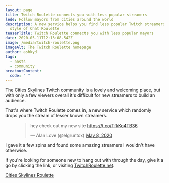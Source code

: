 ```yaml
---
layout: page
title: Twitch Roulette connects you with less popular streamers
lede: Follow mayors from cities around the world
description: A new service helps you find less popular Twitch streamers, in the
  style of Chat Roulette
teaserTitle: Twitch Roulette connects you with less popular mayors
date: 2020-05-11T12:13:08.542Z
image: /media/twitch-roulette.png
imageAlt: The Twitch Roulette homepage
author: ashkyd
tags:
  - posts
  - community
breakoutContent:
  code: " "
---
```

The Cities Skylines Twitch community is a lovely and welcoming place, but with only a few viewers overall it's difficult for new streamers to build an audience.

That's where Twitch Roulette comes in, a new service which randomly drops you the stream of lesser known streamers.

<figure class="aligncenter">
<blockquote class="twitter-tweet" data-dnt="true"><p lang="en" dir="ltr">hey check out my new site <a href="https://t.co/TfkKo4TB36">https://t.co/TfkKo4TB36</a></p>&mdash; Alan Love (@elgruntox) <a href="https://twitter.com/elgruntox/status/1258783018283601924?ref_src=twsrc%5Etfw">May 8, 2020</a></blockquote> <script async src="https://platform.twitter.com/widgets.js" charset="utf-8"></script>
</figure>

I gave it a few spins and found some amazing streamers I wouldn't have otherwise.

If you're looking for someone new to hang out with through the day, give it a go by clicking the link, or visiting [TwitchRoulette.net](https://twitchroulette.net/).

<a class="aligncenter button a--bespoke" href="https://twitchroulette.net/cities:+skylines/roulette">Cities Skylines Roulette</a>
